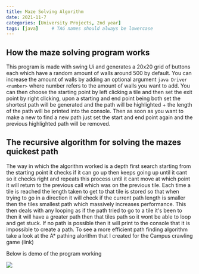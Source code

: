 ```yaml
---
title: Maze Solving Algorithm
date: 2021-11-7
categories: [University Projects, 2nd year]
tags: [java]     # TAG names should always be lowercase
---
```


## How the maze solving program works
This program is made with swing Ui and generates a 20x20 grid of buttons each which have a random amount of walls around 500 by default. You can increase the amount of walls by adding an optional argument `java Driver <number>` where number refers to the amount of walls you want to add. You can then choose the starting point by left clicking a tile and then set the exit point by right clicking, upon a starting and end point being both set the shortest path will be generated and the path will be highlighted + the length of the path will be printed into the console. Then as soon as you want to make a new to find a new path just set the start and end point again and the previous highlighted path will be removed.

## The recursive algorithm for solving the mazes quickest path
The way in which the algorithm worked is a depth first search starting from the starting point it checks if it can go up then keeps going up until it cant so it checks right and repeats this process until it cant move at which point it will return to the previous call which was on the previous tile. Each time a tile is reached the length taken to get to that tile is stored so that when trying to go in a direction it will check if the current path length is smaller then the tiles smallest path which massively increases performance. This then deals with any looping as if the path tried to go to a tile it's been to then it will have a greater path then that tiles path so it wont be able to loop and get stuck. If no path is possible then it will print to the console that it is impossible to create a path. To see a more efficient path finding algorithm take a look at the A* pathing alorithm that I created for the Campus crawling game (link)

Below is demo of the program working

![](https://michael-perdue.github.io/assets/maze.gif)
